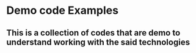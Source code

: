 # Demo code Examples 
## This is a collection of codes that are demo to understand working with the said technologies
